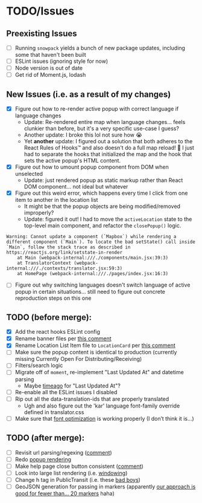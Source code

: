 # TODO/Issues

## Preexisting Issues
- [ ] Running `snowpack` yields a bunch of new package updates, including some that haven't been built
- [ ] ESLint issues (ignoring style for now)
- [ ] Node version is out of date
- [ ] Get rid of Moment.js, lodash

## New Issues (i.e. as a result of my changes)
- [x] Figure out how to re-render active popup with correct language if language changes
    - Update: Re-rendered entire map when language changes... feels clunkier than before, but it's a very specific use-case I guess?
    - Another update: I broke this lol not sure how :sob:
    - Yet **another** update: I figured out a solution that both adheres to the React Rules of Hooks™ and also doesn't do a full map reload! 🎉 I just had to separate the hooks that initialized the map and the hook that sets the active popup's HTML content.
- [x] Figure out how to umount popup component from DOM when unselected
    - Update: just rendered popup as static markup rather than React DOM component... not ideal but whatever
- [x] Figure out this weird error, which happens every time I click from one item to another in the location list
    - It might be that the popup objects are being modified/removed improperly?
    - Update: figured it out! I had to move the `activeLocation` state to the top-level main component, and refactor the `closePopup()` logic.
```
Warning: Cannot update a component (`Mapbox`) while rendering a different component (`Main`). To locate the bad setState() call inside `Main`, follow the stack trace as described in https://reactjs.org/link/setstate-in-render
    at Main (webpack-internal:///./components/main.jsx:39:3)
    at TranslatorContext (webpack-internal:///./contexts/translator.jsx:59:3)
    at HomePage (webpack-internal:///./pages/index.jsx:16:3)
```
- [ ] Figure out why switching languages doesn't switch language of active popup in certain situations... still need to figure out concrete reproduction steps on this one

## TODO (before merge):
- [x] Add the react hooks ESLint config
- [x] Rename banner files per [this comment](https://github.com/Twin-Cities-Mutual-Aid/twin-cities-aid-distribution-locations/pull/302#discussion_r624758043)
- [x] Rename Location List Item file to `LocationCard` per [this comment](https://github.com/Twin-Cities-Mutual-Aid/twin-cities-aid-distribution-locations/pull/302#discussion_r624776866)
- [ ] Make sure the popup content is identical to production (currently missing Currently Open For Distributing/Receiving)
- [ ] Filters/search logic
- [ ] Migrate off of `moment`, re-implement "Last Updated At" and datetime parsing
    - Maybe [timeago](https://www.npmjs.com/package/timeago.js) for "Last Updated At"?
- [ ] Re-enable all the ESLint issues I disabled
- [ ] Rip out all the data-translation-ids that are properly translated
    - Ugh and also figure out the 'kar' language font-family override defined in translator.css
- [ ] Make sure that [font optimization](https://github.com/vercel/next.js/blob/canary/docs/basic-features/font-optimization.md) is working properly (I don’t think it is…)

## TODO (after merge):
- [ ] Revisit url parsing/regexing ([comment](https://github.com/Twin-Cities-Mutual-Aid/twin-cities-aid-distribution-locations/pull/302#discussion_r624588776))
- [ ] Redo [popup rendering](https://github.com/Twin-Cities-Mutual-Aid/twin-cities-aid-distribution-locations/pull/302#discussion_r624563359)
- [ ] Make help page close button consistent ([comment](https://github.com/Twin-Cities-Mutual-Aid/twin-cities-aid-distribution-locations/pull/302#discussion_r624558929))
- [ ] Look into large list rendering (i.e. [windowing](https://web.dev/virtualize-long-lists-react-window))
- [ ] Change h tag in PublicTransit (i.e. these [bad boys](https://github.com/kanadgupta/twin-cities-aid-distribution-locations/blob/fdd719ceaaacfcceaa3e7789b2ef4ac7b16f5f54/components/location/popup.jsx#L134-L140))
- [ ] GeoJSON generation for passing in markers (apparently [our approach is good for fewer than... 20 markers](https://docs.mapbox.com/help/getting-started/add-markers/#approach-2-adding-markers-on-top-of-a-map) haha)
